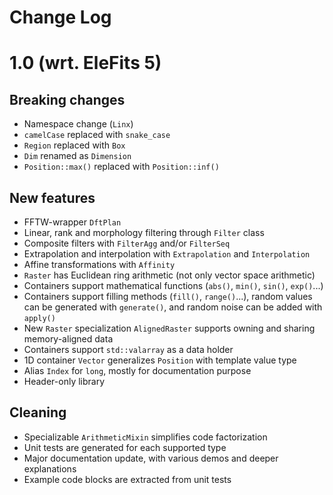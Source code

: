 # Change Log

# 1.0 (wrt. EleFits 5)

## Breaking changes

* Namespace change (`Linx`)
* `camelCase` replaced with `snake_case`
* `Region` replaced with `Box`
* `Dim` renamed as `Dimension`
* `Position::max()` replaced with `Position::inf()`

## New features

* FFTW-wrapper `DftPlan`
* Linear, rank and morphology filtering through `Filter` class
* Composite filters with `FilterAgg` and/or `FilterSeq`
* Extrapolation and interpolation with `Extrapolation` and `Interpolation`
* Affine transformations with `Affinity`
* `Raster` has Euclidean ring arithmetic (not only vector space arithmetic)
* Containers support mathematical functions (`abs()`, `min()`, `sin()`, `exp()`...)
* Containers support filling methods (`fill()`, `range()`...),
  random values can be generated with `generate()`,
  and random noise can be added with `apply()`
* New `Raster` specialization `AlignedRaster` supports owning and sharing memory-aligned data
* Containers support `std::valarray` as a data holder
* 1D container `Vector` generalizes `Position` with template value type
* Alias `Index` for `long`, mostly for documentation purpose
* Header-only library

## Cleaning

* Specializable `ArithmeticMixin` simplifies code factorization
* Unit tests are generated for each supported type
* Major documentation update, with various demos and deeper explanations
* Example code blocks are extracted from unit tests

